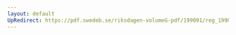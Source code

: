 ```yaml
---
layout: default
UpRedirect: https://pdf.swedeb.se/riksdagen-volumeG-pdf/199091/reg_199091/reg_199091_0657.pdf
---
```

